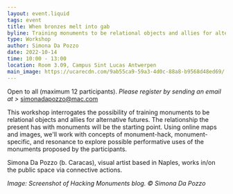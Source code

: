```yaml
---
layout: event.liquid
tags: event
title: When bronzes melt into gab
byline: Training monuments to be relational objects and allies for alternative futures
type: Workshop
author: Simona Da Pozzo
date: 2022-10-14
time: 10:00 - 13:00
location: Room 3.09, Campus Sint Lucas Antwerpen
main_image: https://ucarecdn.com/9ab55ca9-59a3-4d0c-88a8-b9568d48ed69/
---
```

Open to all (maximum 12 participants). *Please register by sending an email at >* [simonadapozzo@mac.com](mailto:simonadapozzo@mac.com "mailto\:simonadapozzo@mac.com")

This workshop interrogates the possibility of training monuments to be relational objects and allies for alternative futures. The relationship the present has with monuments will be the starting point. Using online maps and images, we'll work with concepts of monument-hack, monument-specific, and resonance to explore possible performative uses of the monuments proposed by the participants.

Simona Da Pozzo (b. Caracas), visual artist based in Naples, works in/on the public space via connective actions. 

*Image: Screenshot of Hacking Monuments blog. © Simona Da Pozzo*